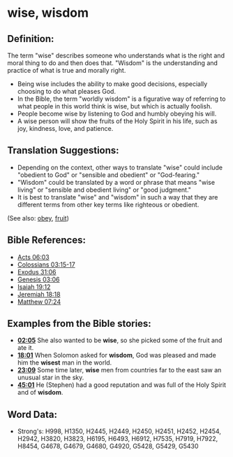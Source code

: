 # wise, wisdom #

## Definition: ##

The term "wise" describes someone who understands what is the right and moral thing to do and then does that. "Wisdom" is the understanding and practice of what is true and morally right.

* Being wise includes the ability to make good decisions, especially choosing to do what pleases God.
* In the Bible, the term "worldly wisdom" is a figurative way of referring to what people in this world think is wise, but which is actually foolish.
* People become wise by listening to God and humbly obeying his will.
* A wise person will show the fruits of the Holy Spirit in his life, such as joy, kindness, love, and patience.

## Translation Suggestions: ##

* Depending on the context, other ways to translate "wise" could include "obedient to God" or "sensible and obedient" or "God-fearing."
* "Wisdom" could be translated by a word or phrase that means "wise living" or "sensible and obedient living" or "good judgment."
* It is best to translate "wise" and "wisdom" in such a way that they are different terms from other key terms like righteous or obedient.

(See also: [obey](../other/obey.md), [fruit](../other/fruit.md))

## Bible References: ##

* [Acts 06:03](rc://en/tn/help/act/06/03)
* [Colossians 03:15-17](rc://en/tn/help/col/03/15)
* [Exodus 31:06](rc://en/tn/help/exo/31/06)
* [Genesis 03:06](rc://en/tn/help/gen/03/06)
* [Isaiah 19:12](rc://en/tn/help/isa/19/12)
* [Jeremiah 18:18](rc://en/tn/help/jer/18/18)
* [Matthew 07:24](rc://en/tn/help/mat/07/24)

## Examples from the Bible stories: ##

* __[02:05](rc://en/tn/help/obs/02/05)__ She also wanted to be __wise__, so she picked some of the fruit and ate it.
* __[18:01](rc://en/tn/help/obs/18/01)__ When Solomon asked for __wisdom__, God was pleased and made him the __wisest__  man in the world.
* __[23:09](rc://en/tn/help/obs/23/09)__ Some time later, __wise__  men from countries far to the east saw an unusual star in the sky.
* __[45:01](rc://en/tn/help/obs/45/01)__ He (Stephen) had a good reputation and was full of the Holy Spirit and of __wisdom__.

## Word Data: ##

* Strong's: H998, H1350, H2445, H2449, H2450, H2451, H2452, H2454, H2942, H3820, H3823, H6195, H6493, H6912, H7535, H7919, H7922, H8454, G4678, G4679, G4680, G4920, G5428, G5429, G5430
